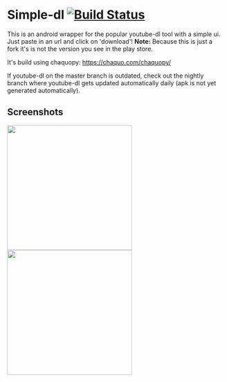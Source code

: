 # Simple-dl [![Build Status](https://travis-ci.com/lprc/simple-dl.svg?branch=master)](https://travis-ci.com/lprc/simple-dl)
This is an android wrapper for the popular youtube-dl tool with a simple ui. Just paste in an url and click on 'download'!
<b>Note:</b> Because this is just a fork it's is not the version you see in the play store.

It's build using chaquopy: https://chaquo.com/chaquopy/

If youtube-dl on the master branch is outdated, check out the nightly branch where youtube-dl gets updated automatically daily (apk is not yet generated automatically).

## Screenshots
<p float="left">
  <img src="https://user-images.githubusercontent.com/52898838/61835082-39ec6380-ae2f-11e9-886f-5a0e98d9de7e.png" width="288">
  <img src="https://user-images.githubusercontent.com/52898838/61483597-018de680-a952-11e9-8dc4-5a1981196ece.jpg" width="288">
</p>



